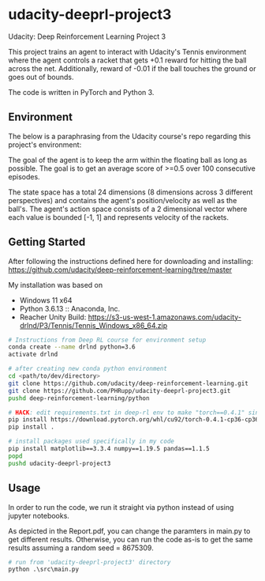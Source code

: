 # udacity-deeprl-project3
Udacity: Deep Reinforcement Learning Project 3

This project trains an agent to interact with Udacity's Tennis environment where the agent controls a racket that gets +0.1 reward for hitting the ball across the net. Additionally, reward of -0.01 if the ball touches the ground or goes out of bounds. 

The code is written in PyTorch and Python 3.

## Environment
The below is a paraphrasing from the Udacity course's repo regarding this project's environment:

The goal of the agent is to keep the arm within the floating ball as long as possible. The goal is to get an average score of >=0.5 over 100 consecutive episodes.

The state space has a total 24 dimensions (8 dimensions across 3 different perspectives) and contains the agent's position/velocity as well as the ball's. The agent's action space consists of a 2 dimensional vector where each value is bounded [-1, 1] and represents velocity of the rackets.

## Getting Started

After following the instructions defined here for downloading and installing: https://github.com/udacity/deep-reinforcement-learning/tree/master

My installation was based on 
* Windows 11 x64
* Python 3.6.13 :: Anaconda, Inc.
* Reacher Unity Build: https://s3-us-west-1.amazonaws.com/udacity-drlnd/P3/Tennis/Tennis_Windows_x86_64.zip

```bash
# Instructions from Deep RL course for environment setup
conda create --name drlnd python=3.6 
activate drlnd

# after creating new conda python environment
cd <path/to/dev/directory>
git clone https://github.com/udacity/deep-reinforcement-learning.git
git clone https://github.com/PHRupp/udacity-deeprl-project3.git
pushd deep-reinforcement-learning/python

# HACK: edit requirements.txt in deep-rl env to make "torch==0.4.1" since i couldnt get a working version for 0.4.0
pip install https://download.pytorch.org/whl/cu92/torch-0.4.1-cp36-cp36m-win_amd64.whl
pip install .

# install packages used specifically in my code
pip install matplotlib==3.3.4 numpy==1.19.5 pandas==1.1.5
popd
pushd udacity-deeprl-project3
```

## Usage

In order to run the code, we run it straight via python instead of using jupyter notebooks.

As depicted in the Report.pdf, you can change the paramters in main.py to get different results. Otherwise, you can run the code as-is to get the same results assuming a random seed = 8675309. 

```python
# run from 'udacity-deeprl-project3' directory
python .\src\main.py
```
